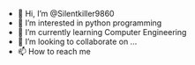 - 👋 Hi, I’m @Silentkiller9860
- 👀 I’m interested in python programming
- 🌱 I’m currently learning Computer Engineering
- 💞️ I’m looking to collaborate on ...
- 📫 How to reach me 

<!---
Silentkiller9860/Silentkiller9860 is a ✨ special ✨ repository because its `README.md` (this file) appears on your GitHub profile.
You can click the Preview link to take a look at your changes.
--->
